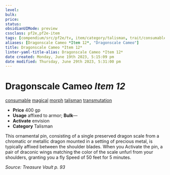 ```yaml
---
level:
bulk:
price:
status:
obsidianUIMode: preview
cssclass: pf2e,pf2e-item
tags: [compendium/src/pf2e/tv, item/category/talisman, trait/consumable, trait/magical, trait/morph, trait/talisman, trait/transmutation]
aliases: [Dragonscale Cameo *Item 12*, "Dragonscale Cameo"]
title: Dragonscale Cameo *Item 12*
linter-yaml-title-alias: Dragonscale Cameo *Item 12*
date created: Monday, June 19th 2023, 5:15:09 pm
date modified: Thursday, June 29th 2023, 5:31:00 pm
---
```


# Dragonscale Cameo *Item 12*

[consumable](rules/traits/consumable.md) [magical](rules/traits/magical.md) [morph](rules/traits/morph.md) [talisman](rules/traits/talisman.md) [transmutation](rules/traits/transmutation.md)  

- **Price** 400 gp
- **Usage** affixed to armor; **Bulk**—
- **Activate** envision
- **Category** Talisman

This ornamental pin, consisting of a single preserved dragon scale from a chromatic or metallic dragon mounted in a setting of precious metal, is typically affixed between the shoulder blades. When you Activate the pin, a pair of draconic wings matching the color of the scale unfurl from your shoulders, granting you a fly Speed of 50 feet for 5 minutes.

*Source: Treasure Vault p. 93*
